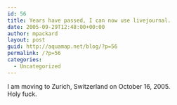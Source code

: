 ```yaml
---
id: 56
title: Years have passed, I can now use livejournal.
date: 2005-09-29T12:48:00+00:00
author: mpackard
layout: post
guid: http://aquamap.net/blog/?p=56
permalink: /?p=56
categories:
  - Uncategorized
---
```

I am moving to Zurich, Switzerland on October 16, 2005.  
Holy fuck.